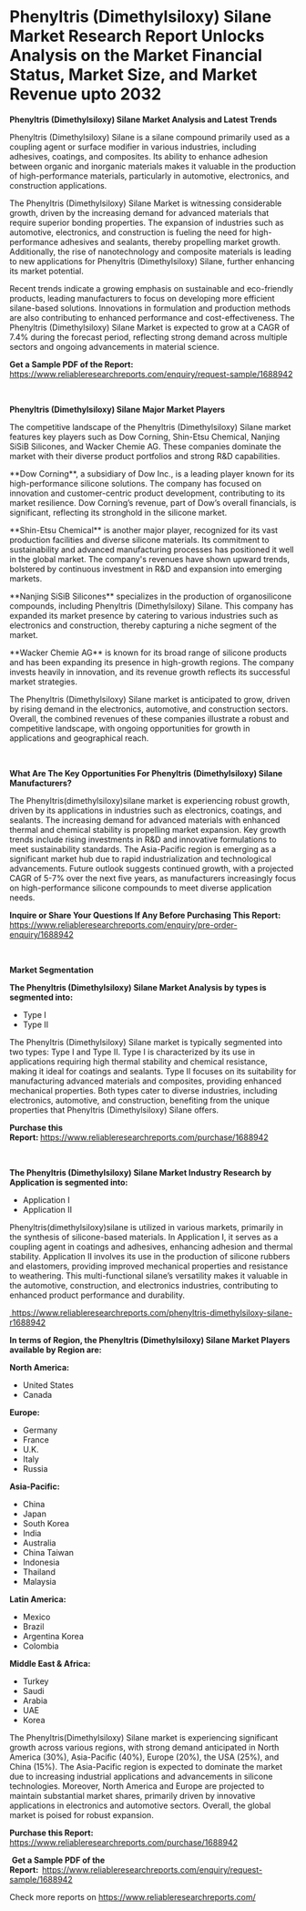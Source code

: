 <p><h1>Phenyltris (Dimethylsiloxy) Silane Market Research Report Unlocks Analysis on the Market Financial Status, Market Size, and Market Revenue upto 2032</h1></p><p><strong>Phenyltris (Dimethylsiloxy) Silane Market Analysis and Latest Trends</strong></p>
<p><p>Phenyltris (Dimethylsiloxy) Silane is a silane compound primarily used as a coupling agent or surface modifier in various industries, including adhesives, coatings, and composites. Its ability to enhance adhesion between organic and inorganic materials makes it valuable in the production of high-performance materials, particularly in automotive, electronics, and construction applications.</p><p>The Phenyltris (Dimethylsiloxy) Silane Market is witnessing considerable growth, driven by the increasing demand for advanced materials that require superior bonding properties. The expansion of industries such as automotive, electronics, and construction is fueling the need for high-performance adhesives and sealants, thereby propelling market growth. Additionally, the rise of nanotechnology and composite materials is leading to new applications for Phenyltris (Dimethylsiloxy) Silane, further enhancing its market potential.</p><p>Recent trends indicate a growing emphasis on sustainable and eco-friendly products, leading manufacturers to focus on developing more efficient silane-based solutions. Innovations in formulation and production methods are also contributing to enhanced performance and cost-effectiveness. The Phenyltris (Dimethylsiloxy) Silane Market is expected to grow at a CAGR of 7.4% during the forecast period, reflecting strong demand across multiple sectors and ongoing advancements in material science.</p></p>
<p><strong>Get a Sample PDF of the Report:&nbsp;</strong> <a href="https://www.reliableresearchreports.com/enquiry/request-sample/1688942?utm_campaign=2202&utm_medium=2&utm_source=Github&utm_content=ia&utm_term=26032025&utm_id=phenyltris-dimethylsiloxy-silane">https://www.reliableresearchreports.com/enquiry/request-sample/1688942</a></p>
<p>&nbsp;</p>
<p><strong>Phenyltris (Dimethylsiloxy) Silane Major Market Players</strong></p>
<p><p>The competitive landscape of the Phenyltris (Dimethylsiloxy) Silane market features key players such as Dow Corning, Shin-Etsu Chemical, Nanjing SiSiB Silicones, and Wacker Chemie AG. These companies dominate the market with their diverse product portfolios and strong R&D capabilities.</p><p>**Dow Corning**, a subsidiary of Dow Inc., is a leading player known for its high-performance silicone solutions. The company has focused on innovation and customer-centric product development, contributing to its market resilience. Dow Corning’s revenue, part of Dow’s overall financials, is significant, reflecting its stronghold in the silicone market.</p><p>**Shin-Etsu Chemical** is another major player, recognized for its vast production facilities and diverse silicone materials. Its commitment to sustainability and advanced manufacturing processes has positioned it well in the global market. The company's revenues have shown upward trends, bolstered by continuous investment in R&D and expansion into emerging markets.</p><p>**Nanjing SiSiB Silicones** specializes in the production of organosilicone compounds, including Phenyltris (Dimethylsiloxy) Silane. This company has expanded its market presence by catering to various industries such as electronics and construction, thereby capturing a niche segment of the market. </p><p>**Wacker Chemie AG** is known for its broad range of silicone products and has been expanding its presence in high-growth regions. The company invests heavily in innovation, and its revenue growth reflects its successful market strategies.</p><p>The Phenyltris (Dimethylsiloxy) Silane market is anticipated to grow, driven by rising demand in the electronics, automotive, and construction sectors. Overall, the combined revenues of these companies illustrate a robust and competitive landscape, with ongoing opportunities for growth in applications and geographical reach.</p></p>
<p>&nbsp;</p>
<p><strong>What Are The Key Opportunities For Phenyltris (Dimethylsiloxy) Silane Manufacturers?</strong></p>
<p><p>The Phenyltris(dimethylsiloxy)silane market is experiencing robust growth, driven by its applications in industries such as electronics, coatings, and sealants. The increasing demand for advanced materials with enhanced thermal and chemical stability is propelling market expansion. Key growth trends include rising investments in R&D and innovative formulations to meet sustainability standards. The Asia-Pacific region is emerging as a significant market hub due to rapid industrialization and technological advancements. Future outlook suggests continued growth, with a projected CAGR of 5-7% over the next five years, as manufacturers increasingly focus on high-performance silicone compounds to meet diverse application needs.</p></p>
<p><strong>Inquire or Share Your Questions If Any Before Purchasing This Report:</strong> <a href="https://www.reliableresearchreports.com/enquiry/pre-order-enquiry/1688942?utm_campaign=2202&utm_medium=2&utm_source=Github&utm_content=ia&utm_term=26032025&utm_id=phenyltris-dimethylsiloxy-silane">https://www.reliableresearchreports.com/enquiry/pre-order-enquiry/1688942</a></p>
<p>&nbsp;</p>
<p><strong>Market Segmentation</strong></p>
<p><strong>The Phenyltris (Dimethylsiloxy) Silane Market Analysis by types is segmented into:</strong></p>
<p><ul><li>Type I</li><li>Type II</li></ul></p>
<p><p>The Phenyltris (Dimethylsiloxy) Silane market is typically segmented into two types: Type I and Type II. Type I is characterized by its use in applications requiring high thermal stability and chemical resistance, making it ideal for coatings and sealants. Type II focuses on its suitability for manufacturing advanced materials and composites, providing enhanced mechanical properties. Both types cater to diverse industries, including electronics, automotive, and construction, benefiting from the unique properties that Phenyltris (Dimethylsiloxy) Silane offers.</p></p>
<p><strong>Purchase this Report:&nbsp;</strong><a href="https://www.reliableresearchreports.com/purchase/1688942?utm_campaign=2202&utm_medium=2&utm_source=Github&utm_content=ia&utm_term=26032025&utm_id=phenyltris-dimethylsiloxy-silane">https://www.reliableresearchreports.com/purchase/1688942</a></p>
<p>&nbsp;</p>
<p><strong>The Phenyltris (Dimethylsiloxy) Silane Market Industry Research by Application is segmented into:</strong></p>
<p><ul><li>Application I</li><li>Application II</li></ul></p>
<p><p>Phenyltris(dimethylsiloxy)silane is utilized in various markets, primarily in the synthesis of silicone-based materials. In Application I, it serves as a coupling agent in coatings and adhesives, enhancing adhesion and thermal stability. Application II involves its use in the production of silicone rubbers and elastomers, providing improved mechanical properties and resistance to weathering. This multi-functional silane’s versatility makes it valuable in the automotive, construction, and electronics industries, contributing to enhanced product performance and durability.</p></p>
<p><a href="https://www.reliableresearchreports.com/phenyltris-dimethylsiloxy-silane-r1688942?utm_campaign=2202&utm_medium=2&utm_source=Github&utm_content=ia&utm_term=26032025&utm_id=phenyltris-dimethylsiloxy-silane">&nbsp;https://www.reliableresearchreports.com/phenyltris-dimethylsiloxy-silane-r1688942</a></p>
<p><strong>In terms of Region, the Phenyltris (Dimethylsiloxy) Silane Market Players available by Region are:</strong></p>
<p>
    <p> <strong> North America: </strong>
        <ul>
            <li>United States</li>
            <li>Canada</li>
        </ul>
        </p> 
    <p> <strong> Europe: </strong>
        <ul>
            <li>Germany</li>
            <li>France</li>
            <li>U.K.</li>
            <li>Italy</li>
            <li>Russia</li>
        </ul>
        </p> 
    <p> <strong> Asia-Pacific: </strong>
        <ul>
            <li>China</li>
            <li>Japan</li>
            <li>South Korea</li>
            <li>India</li>
            <li>Australia</li>
            <li>China Taiwan</li>
            <li>Indonesia</li>
            <li>Thailand</li>
            <li>Malaysia</li>
        </ul>
        </p> 
    <p> <strong> Latin America: </strong>
        <ul>
            <li>Mexico</li>
            <li>Brazil</li>
            <li>Argentina Korea</li>
            <li>Colombia</li>
        </ul>
        </p> 
    <p> <strong> Middle East & Africa: </strong>
        <ul>
            <li>Turkey</li>
            <li>Saudi</li>
            <li>Arabia</li>
            <li>UAE</li>
            <li>Korea</li>
        </ul>
    </p>
    </p>
<p><p>The Phenyltris(Dimethylsiloxy) Silane market is experiencing significant growth across various regions, with strong demand anticipated in North America (30%), Asia-Pacific (40%), Europe (20%), the USA (25%), and China (15%). The Asia-Pacific region is expected to dominate the market due to increasing industrial applications and advancements in silicone technologies. Moreover, North America and Europe are projected to maintain substantial market shares, primarily driven by innovative applications in electronics and automotive sectors. Overall, the global market is poised for robust expansion.</p></p>
<p><strong>Purchase this Report: </strong><a href="https://www.reliableresearchreports.com/purchase/1688942?utm_campaign=2202&utm_medium=2&utm_source=Github&utm_content=ia&utm_term=26032025&utm_id=phenyltris-dimethylsiloxy-silane">https://www.reliableresearchreports.com/purchase/1688942</a></p>
<p>&nbsp;<strong>Get a Sample PDF of the Report:&nbsp;&nbsp;</strong><a href="https://www.reliableresearchreports.com/enquiry/request-sample/1688942?utm_campaign=2202&utm_medium=2&utm_source=Github&utm_content=ia&utm_term=26032025&utm_id=phenyltris-dimethylsiloxy-silane">https://www.reliableresearchreports.com/enquiry/request-sample/1688942</a></p>
<p><strong></strong></p>
<p>Check more reports on <a href="https://www.reliableresearchreports.com/?utm_campaign=2202&utm_medium=2&utm_source=Github&utm_content=ia&utm_term=26032025&utm_id=phenyltris-dimethylsiloxy-silane">https://www.reliableresearchreports.com/</a></p>